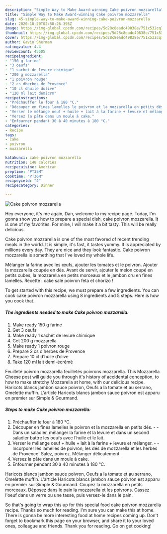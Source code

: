 ```yaml
---
description: "Simple Way to Make Award-winning Cake poivron mozzarella"
title: "Simple Way to Make Award-winning Cake poivron mozzarella"
slug: 45-simple-way-to-make-award-winning-cake-poivron-mozzarella
date: 2020-10-20T02:58:26.395Z
image: https://img-global.cpcdn.com/recipes/5d28c8eadc49838e/751x532cq70/cake-poivron-mozzarella-photo-principale-de-la-recette.jpg
thumbnail: https://img-global.cpcdn.com/recipes/5d28c8eadc49838e/751x532cq70/cake-poivron-mozzarella-photo-principale-de-la-recette.jpg
cover: https://img-global.cpcdn.com/recipes/5d28c8eadc49838e/751x532cq70/cake-poivron-mozzarella-photo-principale-de-la-recette.jpg
author: Gavin Sherman
ratingvalue: 4.4
reviewcount: 45505
recipeingredient:
- "150 g farine"
- "3 oeufs"
- "1 sachet de levure chimique"
- "200 g mozzarella"
- "1 poivron rouge"
- "2 cs dherbes de Provence"
- "10 cl dhuile dolive"
- "120 ml lait demicrm"
recipeinstructions:
- "Préchauffer le four à 180 °C."
- "Découper en fines lamelles le poivron et la mozzarella en petits dés.  Dans un saladier, mélanger la farine et la levure et dans un second saladier battre les oeufs avec l’huile et le lait."
- "Verser le mélange oeuf + huile + lait à la farine + levure et mélanger.  Incorporer les lamelles de poivron, les dés de mozzarella et les herbes de Provence. Salez, poivrez. Mélanger délicatement."
- "Versez la pâte dans un moule à cake."
- "Enfourner pendant 30 à 40 minutes à 180 °C."
categories:
- Recipe
tags:
- cake
- poivron
- mozzarella

katakunci: cake poivron mozzarella 
nutrition: 148 calories
recipecuisine: American
preptime: "PT35M"
cooktime: "PT36M"
recipeyield: "4"
recipecategory: Dinner

---
```



![Cake poivron mozzarella](https://img-global.cpcdn.com/recipes/5d28c8eadc49838e/751x532cq70/cake-poivron-mozzarella-photo-principale-de-la-recette.jpg)

Hey everyone, it's me again, Dan, welcome to my recipe page. Today, I'm gonna show you how to prepare a special dish, cake poivron mozzarella. It is one of my favorites. For mine, I will make it a bit tasty. This will be really delicious.

Cake poivron mozzarella is one of the most favored of recent trending meals in the world. It is simple, it's fast, it tastes yummy. It is appreciated by millions every day. They are nice and they look fantastic. Cake poivron mozzarella is something that I've loved my whole life.

Mélanger la farine avec les œufs, ajouter les tomates et le poivron. Ajouter la mozzarella coupée en dès. Avant de servir, ajouter le melon coupé en petits cubes, la mozzarella en petits morceaux et le jambon cru en fines lamelles. Recette : cake salé poivron feta et chorizo !


To get started with this recipe, we must prepare a few ingredients. You can cook cake poivron mozzarella using 8 ingredients and 5 steps. Here is how you cook that.

<!--inarticleads1-->

##### The ingredients needed to make Cake poivron mozzarella:

1. Make ready 150 g farine
1. Get 3 oeufs
1. Make ready 1 sachet de levure chimique
1. Get 200 g mozzarella
1. Make ready 1 poivron rouge
1. Prepare 2 cs d’herbes de Provence
1. Prepare 10 cl d’huile d’olive
1. Take 120 ml lait demi-écrémé


Feuilleté poivron mozzarella feuilletés poivrons mozzarella. This Mozzarella Cheese post will guide you through it&#39;s history of accidental conception, to how to make stretchy Mozzarella at home, with our delicious recipe. Haricots blancs jambon sauce poivron, Oeufs a la tomate et au serrano, Omelette muffin. L&#39;article Haricots blancs jambon sauce poivron est apparu en premier sur Simple &amp; Gourmand. 

<!--inarticleads2-->

##### Steps to make Cake poivron mozzarella:

1. Préchauffer le four à 180 °C.
1. Découper en fines lamelles le poivron et la mozzarella en petits dés. -  - Dans un saladier, mélanger la farine et la levure et dans un second saladier battre les oeufs avec l’huile et le lait.
1. Verser le mélange oeuf + huile + lait à la farine + levure et mélanger. -  - Incorporer les lamelles de poivron, les dés de mozzarella et les herbes de Provence. Salez, poivrez. Mélanger délicatement.
1. Versez la pâte dans un moule à cake.
1. Enfourner pendant 30 à 40 minutes à 180 °C.


Haricots blancs jambon sauce poivron, Oeufs a la tomate et au serrano, Omelette muffin. L&#39;article Haricots blancs jambon sauce poivron est apparu en premier sur Simple &amp; Gourmand. Coupez la mozzarella en petits morceaux. Déposez dans le pain la mozzarella et les poivrons. Cassez l&#39;oeuf dans un verre ou une tasse, puis versez-le dans le pain. 

So that's going to wrap this up for this special food cake poivron mozzarella recipe. Thanks so much for reading. I'm sure you can make this at home. There is gonna be more interesting food at home recipes coming up. Don't forget to bookmark this page on your browser, and share it to your loved ones, colleague and friends. Thank you for reading. Go on get cooking!
